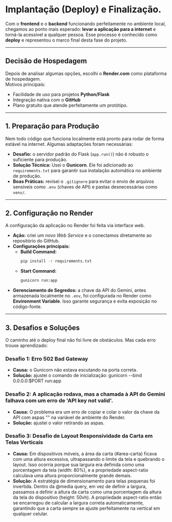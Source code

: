 # Implantação (Deploy) e Finalização.

Com o **frontend** e o **backend** funcionando perfeitamente no ambiente local, chegamos ao ponto mais esperado: **levar a aplicação para a internet** e torná-la acessível a qualquer pessoa. Esse processo é conhecido como **deploy** e representou o marco final desta fase do projeto.

---

## Decisão de Hospedagem
Depois de analisar algumas opções, escolhi o **Render.com** como plataforma de hospedagem.  
Motivos principais:  
- Facilidade de uso para projetos **Python/Flask**  
- Integração nativa com o **GitHub**  
- Plano gratuito que atende perfeitamente um protótipo. 

---

## 1. Preparação para Produção
Nem todo código que funciona localmente está pronto para rodar de forma estável na internet. Algumas adaptações foram necessárias:

- **Desafio:** o servidor padrão do Flask (`app.run()`) não é robusto o suficiente para produção.  
- **Solução Técnica:** Usei o **Gunicorn**. Ele foi adicionado ao `requirements.txt` para garantir sua instalação automática no ambiente de produção.  
- **Boas Práticas:** revisei o `.gitignore` para evitar o envio de arquivos sensíveis como `.env` (chaves de API) e pastas desnecessárias como `venv/`.

---

## 2. Configuração no Render
A configuração da aplicação no Render foi feita via interface web.  

- **Ação:** criei um novo *Web Service* e o conectamos diretamente ao repositório do GitHub.  
- **Configurações principais:**  
  - **Build Command:**  
    ```bash
    pip install -r requirements.txt
    ```  
  - **Start Command:**  
    ```bash
    gunicorn run:app
    ```  
- **Gerenciamento de Segredos:** a chave da API do Gemini, antes armazenada localmente no `.env`, foi configurada no Render como **Environment Variable**. Isso garante segurança e evita exposição no código-fonte.

---

## 3. Desafios e Soluções
O caminho até o deploy final não foi livre de obstáculos. Mas cada erro trouxe aprendizado:

### Desafio 1: Erro 502 Bad Gateway  
- **Causa:** o Gunicorn não estava escutando na porta correta.  
- **Solução:** ajustei o comando de inicialização: gunicorn --bind 0.0.0.0:$PORT run:app

### Desafio 2: A aplicação rodava, mas a chamada à API do Gemini falhava com um erro de 'API key not valid'.  
- **Causa:** O problema era um erro de copiar e colar o valor da chave da API com aspas "" na variável de ambiente do Render.
- **Solução:** ajustei o valor retirando as aspas.

### Desafio 3: Desafio de Layout Responsividade da Carta em Telas Verticais
- **Causa:** Em dispositivos móveis, a área da carta (#area-carta) ficava com uma altura excessiva, ultrapassando o limite da tela e quebrando o layout. Isso ocorria porque sua largura era definida como uma porcentagem da tela (width: 80%), e a propriedade aspect-ratio calculava uma altura proporcionalmente grande demais.
- **Solução:** A estratégia de dimensionamento para telas pequenas foi invertida. Dentro da @media query, em vez de definir a largura, passamos a definir a altura da carta como uma porcentagem da altura da tela do dispositivo (height: 50vh). A propriedade aspect-ratio então se encarregou de calcular a largura correta automaticamente, garantindo que a carta sempre se ajuste perfeitamente na vertical em qualquer celular.


